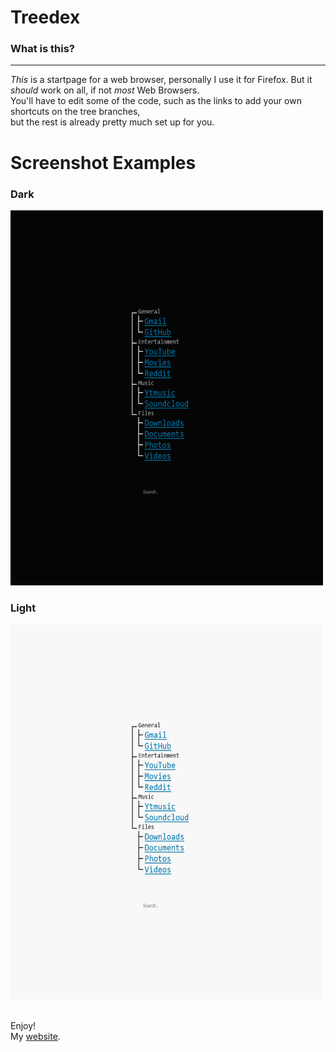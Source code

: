 # Treedex
<h3>What is this?</h3>
<hr>
<p><i>This</i> is a startpage for a web browser, personally I use it for Firefox. But it <i>should </i>work on all, if not <i>most</i> Web Browsers.<br>
You'll have to edit some of the code, such as the links to add your own shortcuts on the tree branches,<br>
but the rest is already pretty much set up for you.</p>

# Screenshot Examples
<h3>Dark</h3>
<img src="https://github.com/KylarLeD/Treedex/blob/main/Images/DarkScreenShot.png" style="width:500px;height:600px;">
<br>
<h3>Light</h3>
<img src="https://github.com/KylarLeD/Treedex/blob/main/Images/LightScreenShot.png" style="width:500px;height:600px;">
<br><br>
<p>Enjoy!<br>
My <a href="https://kylarled.xyz/">website</a>.</p>
